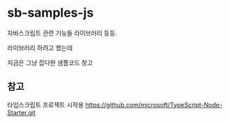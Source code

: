 # sb-samples-js

자바스크립트 관련 기능들 라이브러리 등등.

라이브러리 하려고 했는데

지금은 그냥 잡다한 샘플코드 창고


## 참고
타입스크립트 프로젝트 시작용
https://github.com/microsoft/TypeScript-Node-Starter.git

